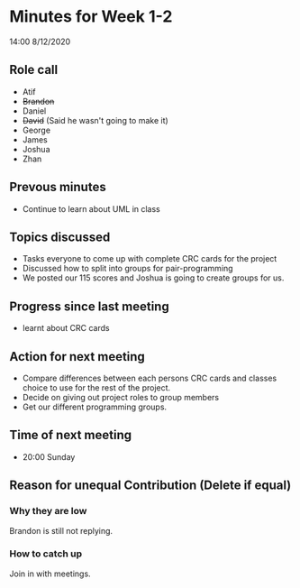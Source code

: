 # Minutes for Week 1-2
14:00 8/12/2020
## Role call

* Atif
* ~~Brandon~~
* Daniel
* ~~David~~ (Said he wasn't going to make it)
* George
* James
* Joshua
* Zhan

## Prevous minutes
* Continue to learn about UML in class

## Topics discussed
* Tasks everyone to come up with complete CRC cards for the project
* Discussed how to split into groups for pair-programming
* We posted our 115 scores and Joshua is going to create groups for us.

## Progress since last meeting
* learnt about CRC cards

## Action for next meeting
* Compare differences between each persons CRC cards and classes choice to use for the rest of the project.
* Decide on giving out project roles to group members
* Get our different programming groups.

## Time of next meeting
* 20:00 Sunday
## Reason for unequal Contribution (Delete if equal)
### Why they are low
Brandon is still not replying.
### How to catch up
Join in with meetings.
